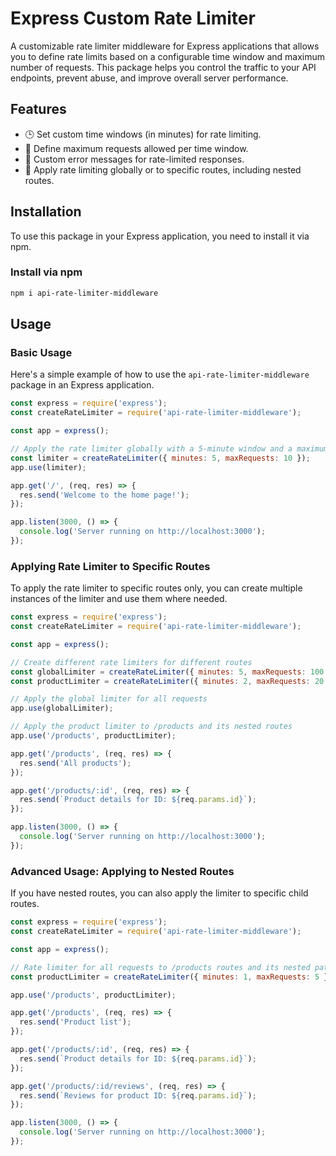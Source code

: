 
# **Express Custom Rate Limiter**

A customizable rate limiter middleware for Express applications that allows you to define rate limits based on a configurable time window and maximum number of requests. This package helps you control the traffic to your API endpoints, prevent abuse, and improve overall server performance.

## **Features**

- 🕒 Set custom time windows (in minutes) for rate limiting.
- 🚦 Define maximum requests allowed per time window.
- 🛑 Custom error messages for rate-limited responses.
- 🔄 Apply rate limiting globally or to specific routes, including nested routes.

## **Installation**

To use this package in your Express application, you need to install it via npm.

### Install via npm

```bash
npm i api-rate-limiter-middleware
```

## **Usage**

### **Basic Usage**

Here's a simple example of how to use the `api-rate-limiter-middleware` package in an Express application.

```js
const express = require('express');
const createRateLimiter = require('api-rate-limiter-middleware');

const app = express();

// Apply the rate limiter globally with a 5-minute window and a maximum of 10 requests
const limiter = createRateLimiter({ minutes: 5, maxRequests: 10 });
app.use(limiter);

app.get('/', (req, res) => {
  res.send('Welcome to the home page!');
});

app.listen(3000, () => {
  console.log('Server running on http://localhost:3000');
});
```

### **Applying Rate Limiter to Specific Routes**

To apply the rate limiter to specific routes only, you can create multiple instances of the limiter and use them where needed.

```js
const express = require('express');
const createRateLimiter = require('api-rate-limiter-middleware');

const app = express();

// Create different rate limiters for different routes
const globalLimiter = createRateLimiter({ minutes: 5, maxRequests: 100 });
const productLimiter = createRateLimiter({ minutes: 2, maxRequests: 20 });

// Apply the global limiter for all requests
app.use(globalLimiter);

// Apply the product limiter to /products and its nested routes
app.use('/products', productLimiter);

app.get('/products', (req, res) => {
  res.send('All products');
});

app.get('/products/:id', (req, res) => {
  res.send(`Product details for ID: ${req.params.id}`);
});

app.listen(3000, () => {
  console.log('Server running on http://localhost:3000');
});
```

### **Advanced Usage: Applying to Nested Routes**

If you have nested routes, you can also apply the limiter to specific child routes.

```js
const express = require('express');
const createRateLimiter = require('api-rate-limiter-middleware');

const app = express();

// Rate limiter for all requests to /products routes and its nested paths
const productLimiter = createRateLimiter({ minutes: 1, maxRequests: 5 });

app.use('/products', productLimiter);

app.get('/products', (req, res) => {
  res.send('Product list');
});

app.get('/products/:id', (req, res) => {
  res.send(`Product details for ID: ${req.params.id}`);
});

app.get('/products/:id/reviews', (req, res) => {
  res.send(`Reviews for product ID: ${req.params.id}`);
});

app.listen(3000, () => {
  console.log('Server running on http://localhost:3000');
});
```